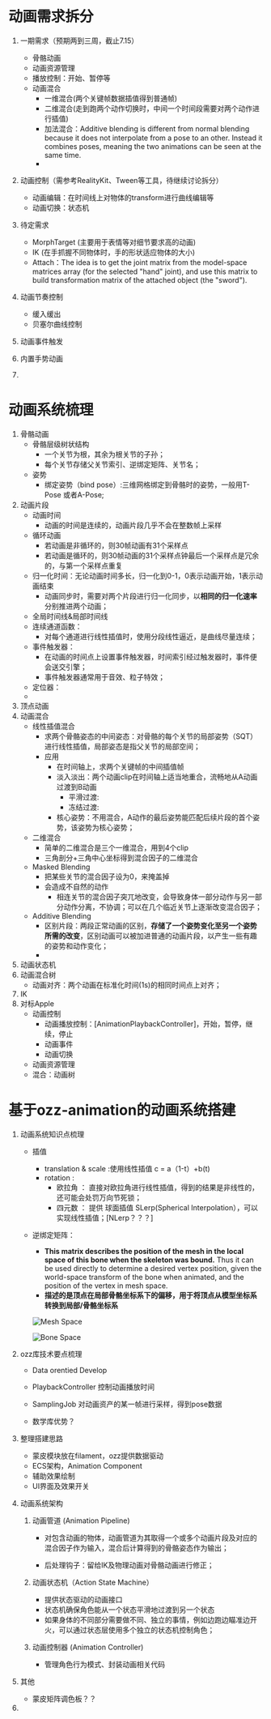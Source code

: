 # 动画需求拆分

1. 一期需求（预期两到三周，截止7.15）
   - 骨骼动画
   - 动画资源管理
   - 播放控制：开始、暂停等
   - 动画混合
     - 一维混合(两个关键帧数据插值得到普通帧)
     - 二维混合(走到跑两个动作切换时，中间一个时间段需要对两个动作进行插值)
     - 加法混合：Additive blending is different from normal blending because it does not interpolate from a pose to an other. Instead it combines poses, meaning the two animations can be seen at the same time. 
     - 
2. 动画控制（需参考RealityKit、Tween等工具，待继续讨论拆分）
   - 动画编辑：在时间线上对物体的transform进行曲线编辑等
   - 动画切换：状态机
3. 待定需求
   - MorphTarget (主要用于表情等对细节要求高的动画)
   - IK (在手抓握不同物体时，手的形状适应物体的大小)
   - Attach：The idea is to get the joint matrix from the model-space matrices array (for the selected "hand" joint), and use this matrix to build transformation matrix of the attached object (the "sword").
4. 动画节奏控制
   - 缓入缓出
   - 贝塞尔曲线控制

5. 动画事件触发
6. 内置手势动画
7. 

# 动画系统梳理

1. 骨骼动画
   - 骨骼层级树状结构
     - 一个关节为根，其余为根关节的子孙；
     - 每个关节存储父关节索引、逆绑定矩阵、关节名；
   - 姿势
     - 绑定姿势（bind pose）:三维网格绑定到骨骼时的姿势，一般用T-Pose 或者A-Pose;
2. 动画片段
   - 动画时间
     - 动画的时间是连续的，动画片段几乎不会在整数帧上采样
   - 循环动画
     - 若动画是非循环的，则30帧动画有31个采样点
     - 若动画是循环的，则30帧动画的31个采样点钟最后一个采样点是冗余的，与第一个采样点重复
   - 归一化时间：无论动画时间多长，归一化到0-1，0表示动画开始，1表示动画结束
     - 动画同步时，需要对两个片段进行归一化同步，以**相同的归一化速率**分别推进两个动画；
   - 全局时间线&局部时间线
   - 连续通道函数：
     - 对每个通道进行线性插值时，使用分段线性逼近，是曲线尽量连续；
   - 事件触发器：
     - 在动画的时间点上设置事件触发器，时间索引经过触发器时，事件便会送交引擎；
     - 事件触发器通常用于音效、粒子特效；
   - 定位器：
   - 
3. 顶点动画
4. 动画混合
   - 线性插值混合
     - 求两个骨骼姿态的中间姿态：对骨骼的每个关节的局部姿势（SQT）进行线性插值，局部姿态是指父关节的局部空间；
     - 应用
       - 在时间轴上，求两个关键帧的中间插值帧
       - 淡入淡出：两个动画clip在时间轴上适当地重合，流畅地从A动画过渡到B动画
         - 平滑过渡:
         - 冻结过渡:
       - 核心姿势：不用混合，A动作的最后姿势能匹配后续片段的首个姿势，该姿势为核心姿势；
   - 二维混合
     - 简单的二维混合是三个一维混合，用到4个clip
     - 三角剖分+三角中心坐标得到混合因子的二维混合
   - Masked Blending
     - 把某些关节的混合因子设为0，来掩盖掉
     - 会造成不自然的动作
       - 相连关节的混合因子突兀地改变，会导致身体一部分动作与另一部分动作分离，不协调；可以在几个临近关节上逐渐改变混合因子；
   - Additive Blending
     - 区别片段：两段正常动画的区别，**存储了一个姿势变化至另一个姿势所需的改变**，区别动画可以被加进普通的动画片段，以产生一些有趣的姿势和动作变化；
     - 
5. 动画状态机
6. 动画混合树
   - 动画对齐：两个动画在标准化时间(1s)的相同时间点上对齐；
7. IK
8. 对标Apple
   - 动画控制
     - 动画播放控制：[AnimationPlaybackController]，开始，暂停，继续，停止
     - 动画事件
     - 动画切换
   - 动画资源管理
   - 混合：动画树

# 基于ozz-animation的动画系统搭建

1. 动画系统知识点梳理
   - 插值
     - translation & scale :使用线性插值 c = a（1-t）+b(t)
     - rotation :
       - 欧拉角 ： 直接对欧拉角进行线性插值，得到的结果是非线性的，还可能会处罚万向节死锁；
       - 四元数 ： 提供 球面插值 SLerp(Spherical Interpolation），可以实现线性插值；[NLerp？？？]
     
   - 逆绑定矩阵：

     - **This matrix describes the position of the mesh in the local space of this bone when the skeleton was bound.** Thus it can be used directly to determine a desired vertex position, given the world-space transform of the bone when animated, and the position of the vertex in mesh space.
     - **描述的是顶点在局部骨骼坐标系下的偏移，用于将顶点从模型坐标系转换到局部/骨骼坐标系**

     ![Mesh Space](https://learnopengl.com/img/guest/2020/skeletal_animation/mesh_space.png)

     ![Bone Space](https://learnopengl.com/img/guest/2020/skeletal_animation/bone_space.png)

2. ozz库技术要点梳理
   - Data orentied Develop
   - PlaybackController 控制动画播放时间
   - SamplingJob 对动画资产的某一帧进行采样，得到pose数据
     
   - 数学库优势？

3. 整理搭建思路
   - 蒙皮模块放在filament，ozz提供数据驱动
   - ECS架构，Animation Component
   - 辅助效果绘制
   - UI界面及效果开关

4. 动画系统架构

   1. 动画管道 (Animation Pipeline)
      - 对包含动画的物体，动画管道为其取得一个或多个动画片段及对应的混合因子作为输入，混合后计算得到的骨骼姿态作为输出；

      - 后处理钩子：留给IK及物理动画对骨骼动画进行修正；

   2. 动画状态机（Action State Machine）
      - 提供状态驱动的动画接口
      - 状态机确保角色能从一个状态平滑地过渡到另一个状态
      - 如果身体的不同部分需要做不同、独立的事情，例如边跑边瞄准边开火，可以通过状态层使用多个独立的状态机控制角色；

   3. 动画控制器  (Animation Controller)
      - 管理角色行为模式、封装动画相关代码

5. 其他

   - 蒙皮矩阵调色板？？

6. 





































